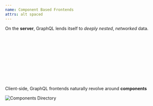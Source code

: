 ```yaml
---
name: Component Based Frontends
attrs: alt spaced
---
```


<section>

On the **server**, GraphQL lends itself to *deeply nested*, *networked* data.

<svg id="deep-graph" xmlns="http://www.w3.org/2000/svg"></svg>

</section>

<section reveal flex column>

Client-side, GraphQL frontends naturally revolve around **components**

<img src="/decks/graphql-in-html/components-dir.png" alt="Components Directory"/>

</section>

<script data-helmet>window.FLARE_CHART_JSON = {{ FLARE_CHART_JSON | raw }};</script>
<script type="module" data-helmet src="/decks/graphql-in-html/flare-chart.js"></script>
